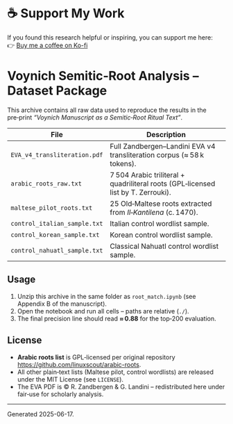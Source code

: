 # ☕ Support My Work

If you found this research helpful or inspiring, you can support me here:  
👉 [Buy me a coffee on Ko-fi](https://ko-fi.com/minjxebenedictknthy)


# Voynich Semitic‑Root Analysis – Dataset Package

This archive contains all raw data used to reproduce the results in the pre‑print *“Voynich Manuscript as a Semitic‑Root Ritual Text”*.

| File | Description |
|------|-------------|
| `EVA_v4_transliteration.pdf` | Full Zandbergen–Landini EVA v4 transliteration corpus (≈ 58 k tokens). |
| `arabic_roots_raw.txt` | 7 504 Arabic triliteral + quadriliteral roots (GPL‑licensed list by T. Zerrouki). |
| `maltese_pilot_roots.txt` | 25 Old‑Maltese roots extracted from *Il‑Kantilena* (c. 1470). |
| `control_italian_sample.txt` | Italian control wordlist sample. |
| `control_korean_sample.txt` | Korean control wordlist sample. |
| `control_nahuatl_sample.txt` | Classical Nahuatl control wordlist sample. |

## Usage

1. Unzip this archive in the same folder as `root_match.ipynb` (see Appendix B of the manuscript).  
2. Open the notebook and run all cells – paths are relative (`./`).  
3. The final precision line should read **≈ 0.88** for the top‑200 evaluation.

## License

* **Arabic roots list** is GPL‑licensed per original repository <https://github.com/linuxscout/arabic-roots>.  
* All other plain‑text lists (Maltese pilot, control wordlists) are released under the MIT License (see `LICENSE`).  
* The EVA PDF is © R. Zandbergen & G. Landini – redistributed here under fair‑use for scholarly analysis.

---
Generated 2025-06-17.
